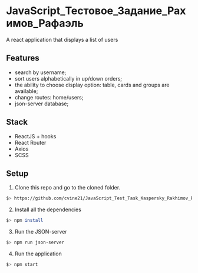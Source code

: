 # JavaScript_Тестовое_Задание_Рахимов_Рафаэль
A react application that displays a list of users

## Features
- search by username;
- sort users alphabetically in up/down orders;
- the ability to choose display option: table, cards and groups are available;
- change routes: home/users;
- json-server database;

## Stack
- ReactJS + hooks
- React Router
- Axios
- SCSS

## Setup
1. Clone this repo and go to the cloned folder.
``` sh
$> https://github.com/cvine21/JavaScript_Test_Task_Kaspersky_Rakhimov_Raphael.git && cd JavaScript_Test_Task_Kaspersky_Rakhimov_Raphael
```
2. Install all the dependencies
``` sh
$> npm install
```
3. Run the JSON-server
``` sh
$> npm run json-server
```
4. Run the application
``` sh
$> npm start
```
